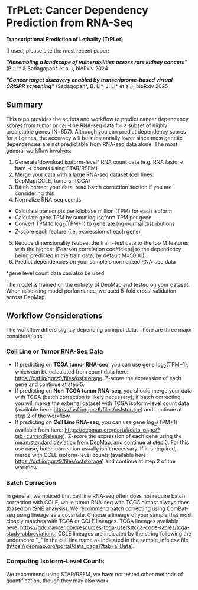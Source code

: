 # TrPLet: Cancer Dependency Prediction from RNA-Seq

**Transcriptional Prediction of Lethality (TrPLet)**

If used, please cite the most recent paper:

**_"Assembling a landscape of vulnerabilities across rare kidney cancers"_** (B. Li* & Sadagopan* et al.), bioRxiv 2024

**_"Cancer target discovery enabled by transcriptome-based virtual CRISPR screening"_** (Sadagopan*, B. Li*, J. Li* et al.), bioRxiv 2025

## Summary

This repo provides the scripts and workflow to predict cancer dependency scores from tumor or cell-line RNA-seq data for a subset of highly predictable genes (N=657). Although you can predict dependency scores for all genes, the accuracy will be substantially lower since most genetic dependencies are not predictable from RNA-seq data alone. The most general workflow involves:

1. Generate/download isoform-level* RNA count data (e.g. RNA fastq -> bam -> counts using STAR/RSEM)
2. Merge your data with a large RNA-seq dataset (cell lines: DepMap/CCLE, tumors: TCGA)
3. Batch correct your data, read batch correction section if you are considering this
4. Normalize RNA-seq counts
- Calculate transcripts per kilobase million (TPM) for each isoform
- Calculate gene TPM by summing isoform TPM per gene
- Convert TPM to log<sub>2</sub>(TPM+1) to generate log-normal distributions
- Z-score each feature (i.e. expression of each gene)
5. Reduce dimensionality (subset the train+test data to the top M features with the highest |Pearson correlation coefficient| to the dependency being predicted in the train data; by default M=5000)
6. Predict dependencies on your sample's normalized RNA-seq data

*gene level count data can also be used

The model is trained on the entirety of DepMap and tested on your dataset. When assessing model performance, we used 5-fold cross-validation across DepMap.

## Workflow Considerations

The workflow differs slightly depending on input data. There are three major considerations:

### Cell Line or Tumor RNA-Seq Data

- If predicting on __TCGA tumor RNA-seq__, you can use gene log<sub>2</sub>(TPM+1), which can be calculated from count data here: https://osf.io/gqrz9/files/osfstorage. Z-score the expression of each gene and continue at step 5.
- If predicting on __Non-TCGA tumor RNA-seq__, you should merge your data with TCGA (batch correction is likely necessary); if batch correcting, you will merge the external dataset with TCGA isoform-level count data (available here: https://osf.io/gqrz9/files/osfstorage) and continue at step 2 of the workflow.
- If predicting on __Cell Line RNA-seq__, you can use gene log<sub>2</sub>(TPM+1) available from here: https://depmap.org/portal/data_page/?tab=currentRelease). Z-score the expression of each gene using the mean/standard deviation from DepMap, and continue at step 5. For this use case, batch correction usually isn't necessary. If it is required, merge with CCLE isoform-level counts (available here: https://osf.io/gqrz9/files/osfstorage) and continue at step 2 of the workflow.

### Batch Correction

In general, we noticed that cell line RNA-seq often does not require batch correction with CCLE, while tumor RNA-seq with TCGA almost always does (based on tSNE analysis). We recommend batch correcting using ComBat-seq using lineage as a covariate. Choose a lineage of your sample that most closely matches with TCGA or CCLE lineages. TCGA lineages available here: https://gdc.cancer.gov/resources-tcga-users/tcga-code-tables/tcga-study-abbreviations; CCLE lineages are indicated by the string following the underscore "_" in the cell line name as indicated in the sample_info.csv file (https://depmap.org/portal/data_page/?tab=allData).

### Computing Isoform-Level Counts

We recommend using STAR/RSEM, we have not tested other methods of quantification, though they may also work.


